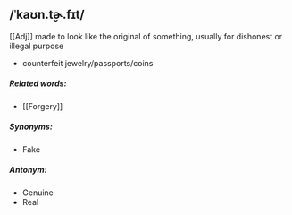 ## /ˈkaʊn.t̬ɚ.fɪt/  
[[Adj]]
made to look like the original of something, usually for dishonest or illegal purpose

- counterfeit jewelry/passports/coins
##### Related words:
- [[Forgery]]
##### Synonyms:
- Fake
##### Antonym:
- Genuine
- Real